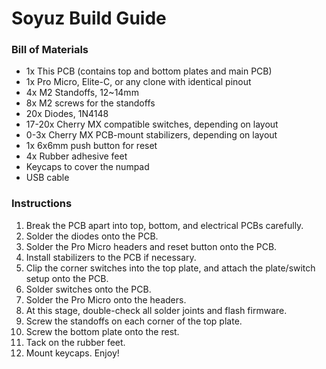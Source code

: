# Soyuz Build Guide

### Bill of Materials

* 1x This PCB (contains top and bottom plates and main PCB)
* 1x Pro Micro, Elite-C, or any clone with identical pinout
* 4x M2 Standoffs, 12~14mm
* 8x M2 screws for the standoffs
* 20x Diodes, 1N4148 
* 17-20x Cherry MX compatible switches, depending on layout
* 0-3x Cherry MX PCB-mount stabilizers, depending on layout
* 1x 6x6mm push button for reset
* 4x Rubber adhesive feet
* Keycaps to cover the numpad
* USB cable

### Instructions

1. Break the PCB apart into top, bottom, and electrical PCBs carefully. 
2. Solder the diodes onto the PCB.
3. Solder the Pro Micro headers and reset button onto the PCB.
4. Install stabilizers to the PCB if necessary.
5. Clip the corner switches into the top plate, and attach the plate/switch setup onto the PCB.
6. Solder switches onto the PCB.
7. Solder the Pro Micro onto the headers.
8. At this stage, double-check all solder joints and flash firmware.
9. Screw the standoffs on each corner of the top plate.
10. Screw the bottom plate onto the rest.
11. Tack on the rubber feet.
12. Mount keycaps. Enjoy!